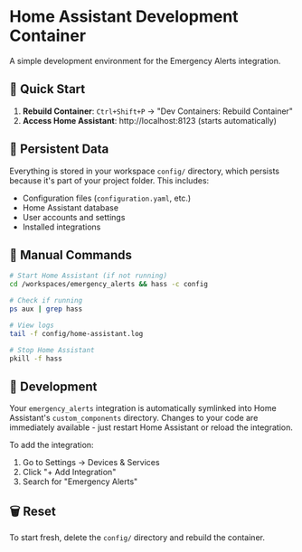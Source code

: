 # Home Assistant Development Container

A simple development environment for the Emergency Alerts integration.

## 🚀 Quick Start

1. **Rebuild Container**: `Ctrl+Shift+P` → "Dev Containers: Rebuild Container"
2. **Access Home Assistant**: http://localhost:8123 (starts automatically)

## 📁 Persistent Data

Everything is stored in your workspace `config/` directory, which persists because it's part of your project folder. This includes:

- Configuration files (`configuration.yaml`, etc.)
- Home Assistant database
- User accounts and settings
- Installed integrations

## 🔧 Manual Commands

```bash
# Start Home Assistant (if not running)
cd /workspaces/emergency_alerts && hass -c config

# Check if running
ps aux | grep hass

# View logs
tail -f config/home-assistant.log

# Stop Home Assistant
pkill -f hass
```

## 🧪 Development

Your `emergency_alerts` integration is automatically symlinked into Home Assistant's `custom_components` directory. Changes to your code are immediately available - just restart Home Assistant or reload the integration.

To add the integration:
1. Go to Settings → Devices & Services
2. Click "+ Add Integration"
3. Search for "Emergency Alerts"

## 🗑️ Reset

To start fresh, delete the `config/` directory and rebuild the container.
